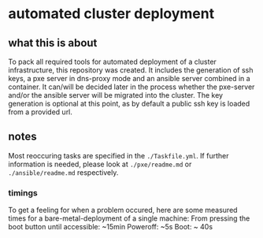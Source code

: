 # automated cluster deployment

## what this is about
To pack all required tools for automated deployment of a cluster infrastructure, this repository was created. It includes the generation of ssh keys, a pxe server in dns-proxy mode and an ansible server combined in a container.
It can/will be decided later in the process whether the pxe-server and/or the ansible server will be migrated into the cluster.
The key generation is optional at this point, as by default a public ssh key is loaded from a provided url.

## notes
Most reoccuring tasks are specified in the ```./Taskfile.yml```.
If further information is needed, please look at ```./pxe/readme.md``` or ```./ansible/readme.md``` respectively.

### timings
To get a feeling for when a problem occured, here are some measured times for a bare-metal-deployment of a single machine:
From pressing the boot button until accessible: ~15min
Poweroff: ~5s
Boot: ~ 40s
